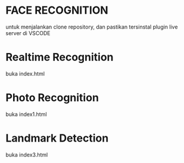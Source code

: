 # FACE RECOGNITION

untuk menjalankan clone repository, dan pastikan tersinstal plugin live server di VSCODE

# Realtime Recognition

buka index.html

# Photo Recognition

buka index1.html

# Landmark Detection

buka index3.html
